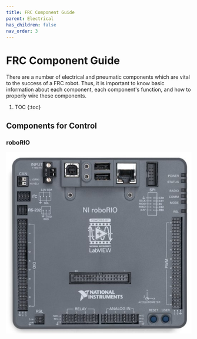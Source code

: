 ```yaml
---
title: FRC Component Guide
parent: Electrical
has_children: false
nav_order: 3
---
```


# FRC Component Guide

There are a number of electrical and pneumatic components which are vital to the success of a FRC robot. Thus, it is important to know basic information about each component, each component's function, and how to properly wire these components.

 1. TOC
{:toc}

## Components for Control

### roboRIO

![](../res/roboRIO.jpg)

